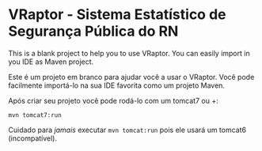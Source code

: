 # VRaptor - Sistema Estatístico de Segurança Pública do RN

This is a blank project to help you to use VRaptor. You can easily import in you IDE as Maven project.

Este é um projeto em branco para ajudar você a usar o VRaptor. Você pode facilmente importá-lo na sua IDE favorita como um projeto Maven.

Após criar seu projeto você pode rodá-lo com um tomcat7 ou +:

```
mvn tomcat7:run
```

Cuidado para *jamais* executar `mvn tomcat:run` pois ele usará um tomcat6 (incompatível).
